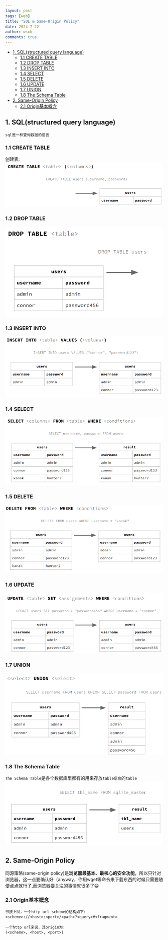 ```yaml
---
layout: post
tags: [web]
title: "SQL & Same-Origin Policy"
date: 2024-7-22
author: wsxk
comments: true
---
```


- [1. SQL(structured query language)](#1-sqlstructured-query-language)
  - [1.1 CREATE TABLE](#11-create-table)
  - [1.2 DROP TABLE](#12-drop-table)
  - [1.3 INSERT INTO](#13-insert-into)
  - [1.4 SELECT](#14-select)
  - [1.5 DELETE](#15-delete)
  - [1.6 UPDATE](#16-update)
  - [1.7 UNION](#17-union)
  - [1.8 The Schema Table](#18-the-schema-table)
- [2. Same-Origin Policy](#2-same-origin-policy)
  - [2.1 Origin基本概念](#21-origin基本概念)


## 1. SQL(structured query language)<br>
`sql是一种查询数据的语言`<br>
### 1.1 CREATE TABLE<br>
创建表:<br>
![](https://raw.githubusercontent.com/wsxk/wsxk_pictures/main/2024-3-25/20240722191144.png)

### 1.2 DROP TABLE<br>
![](https://raw.githubusercontent.com/wsxk/wsxk_pictures/main/2024-3-25/20240722191551.png)

### 1.3 INSERT INTO<br>
![](https://raw.githubusercontent.com/wsxk/wsxk_pictures/main/2024-3-25/20240722191224.png)

### 1.4 SELECT<br>
![](https://raw.githubusercontent.com/wsxk/wsxk_pictures/main/2024-3-25/20240722191301.png)


### 1.5 DELETE<br>
![](https://raw.githubusercontent.com/wsxk/wsxk_pictures/main/2024-3-25/20240722191359.png)

### 1.6 UPDATE<br>
![](https://raw.githubusercontent.com/wsxk/wsxk_pictures/main/2024-3-25/20240722191429.png)

### 1.7 UNION<br>
![](https://raw.githubusercontent.com/wsxk/wsxk_pictures/main/2024-3-25/20240722191454.png)

### 1.8 The Schema Table<br>
`The Schema Table`是各个数据库里都有的用来存放`table信息`的`table`<br>
![](https://raw.githubusercontent.com/wsxk/wsxk_pictures/main/2024-3-25/20240722191655.png)

## 2. Same-Origin Policy<br>
同源策略(same-origin policy)是**浏览器最基本、最核心的安全功能**，所以只针对浏览器，这一点要确认好（anyway，你用wget等命令来下载东西的时候只需要随便点点就行了,而浏览器要关注的事情就很多了😀<br>
### 2.1 Origin基本概念<br>

```
书接上回，一个http url scheme的结构如下:
<scheme>://<host>:<port>/<path>?<query>#<fragment>

一个http url来说，其origin为:
(<scheme>, <host>, <port>)
```
